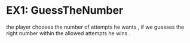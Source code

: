 # EX1: GuessTheNumber
the player chooses the number of attempts he wants , if we guesses the right number within the allowed attempts he wins . 
